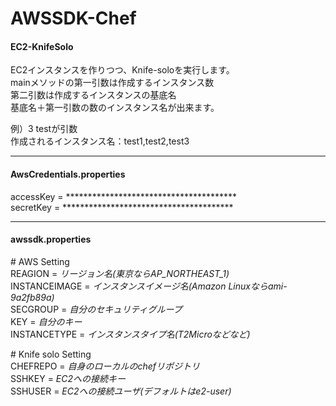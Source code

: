 # AWSSDK-Chef

#### EC2-KnifeSolo

EC2インスタンスを作りつつ、Knife-soloを実行します。  
mainメソッドの第一引数は作成するインスタンス数  
第二引数は作成するインスタンスの基底名  
  基底名＋第一引数の数のインスタンス名が出来ます。  
  
例）3 testが引数  
作成されるインスタンス名：test1,test2,test3  
  
  
  
  
---
#### AwsCredentials.properties  
accessKey = ***************************************  
secretKey = ***************************************  
  
---
#### awssdk.properties  
\# AWS Setting  
REAGION = *リージョン名(東京ならAP_NORTHEAST_1)*  
INSTANCEIMAGE = *インスタンスイメージ名(Amazon Linuxならami-9a2fb89a)*  
SECGROUP = *自分のセキュリティグループ*  
KEY = *自分のキー*  
INSTANCETYPE = *インスタンスタイプ名(T2Microなどなど)*  

\# Knife solo Setting  
CHEFREPO = *自身のローカルのchefリポジトリ*  
SSHKEY = *EC2への接続キー*  
SSHUSER = *EC2への接続ユーザ(デフォルトはe2-user)*  
